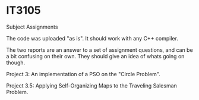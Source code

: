 # IT3105
Subject Assignments

The code was uploaded "as is". It should work with any C++ compiler.

The two reports are an answer to a set of assignment questions, and can be a bit confusing on their own. 
They should give an idea of whats going on though.

Project 3:
An implementation of a PSO on the "Circle Problem".

Project 3.5:
Applying Self-Organizing Maps to the Traveling Salesman Problem.
